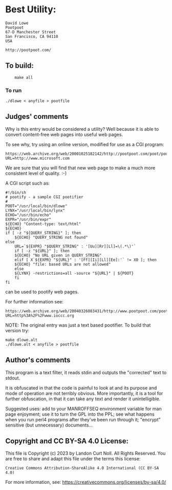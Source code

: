 # Best Utility:

    David Lowe
    Pootpoot
    67-D Manchester Street
    San Francisco, CA 94110
    USA

    http://pootpoot.com/

## To build:

        make all

### To run

	./dlowe < anyfile > pootfile

## Judges' comments

Why is this entry would be considered a utility?  Well because it
is able to convert content-free web pages into useful web pages.

To see why, try using an online version, modified for use as
a CGI program:

	https://web.archive.org/web/20001025182142/http://pootpoot.com/poot/pootify?URL=http://www.microsoft.com

We are sure that you will find that new web page to make a much
more consistent level of quality.  :-)

A CGI script such as:


	#!/bin/sh
	# pootify - a sample CGI pootifier
	#
	POOT="/usr/local/bin/dlowe"
	LYNX="/usr/local/bin/lynx"
	ECHO="/usr/bin/echo"
	EXPR="/usr/bin/expr"
	${ECHO} "Content-type: text/html"
	${ECHO}
	if [ -z "${QUERY_STRING}" ]; then
	    ${ECHO} "QUERY_STRING not found"
	else
	    URL=`${EXPR} "$QUERY_STRING" : '[Uu][Rr][Ll]=\(.*\)'`
	    if [ -z "${URL}" ]; then
		${ECHO} "No URL given in QUERY_STRING"
	    elif [ X`${EXPR} "${URL}" : '[Ff][Ii][Ll][Ee]:'` != X0 ]; then
		${ECHO} "file: based URLs are not allowed"
	    else
		${LYNX} -restrictions=all -source "${URL}" | ${POOT}
	    fi
	fi

can be used to pootify web pages.

For further information see:

	https://web.archive.org/web/20040326083431/http://www.pootpoot.com/poot/pootify/?URL=http%3A%2F%2Fwww.ioccc.org

NOTE: The original entry was just a text based pootifier.  To build
that version try:

	make dlowe.alt
	./dlowe.alt < anyfile > pootfile

## Author's comments

This program is a text filter, it reads stdin and outputs the
"corrected" text to stdout.

It is obfuscated in that the code is painful to look at and
its purpose and mode of operation are not terribly obvious.
More importantly, it is a tool for further obfuscation, in that it
can take any text and render it unintelligible.

Suggested uses: add to your MANROFFSEQ environment variable for man page
enjoyment; use it to turn the GPL into the PPL; see what happens when you
run perl4 programs after they've been run through it; "encrypt" sensitive
(but unnecessary) documents...

## Copyright and CC BY-SA 4.0 License:

This file is Copyright (c) 2023 by Landon Curt Noll.  All Rights Reserved.
You are free to share and adapt this file under the terms this license:

    Creative Commons Attribution-ShareAlike 4.0 International (CC BY-SA 4.0)

For more information, see: https://creativecommons.org/licenses/by-sa/4.0/
